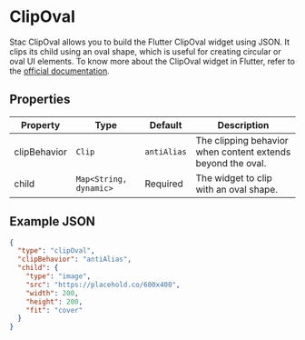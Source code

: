 # ClipOval

Stac ClipOval allows you to build the Flutter ClipOval widget using JSON. It clips its child using an oval shape, which is useful for creating circular or oval UI elements.
To know more about the ClipOval widget in Flutter, refer to the [official documentation](https://api.flutter.dev/flutter/widgets/ClipOval-class.html).

## Properties

| Property     | Type                   | Default     | Description                                                 |
|--------------|------------------------|-------------|-------------------------------------------------------------|
| clipBehavior | `Clip`                 | `antiAlias` | The clipping behavior when content extends beyond the oval. |
| child        | `Map<String, dynamic>` | Required    | The widget to clip with an oval shape.                      |


## Example JSON

```json
{
  "type": "clipOval",
  "clipBehavior": "antiAlias",
  "child": {
    "type": "image",
    "src": "https://placehold.co/600x400",
    "width": 200,
    "height": 200,
    "fit": "cover"
  }
}
```